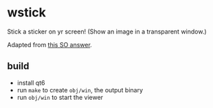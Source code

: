 # wstick

Stick a sticker on yr screen! (Show an image in a transparent window.)

Adapted from [this SO answer](https://stackoverflow.com/a/7613672).

## build

- install qt6
- run `make` to create `obj/win`, the output binary
- run `obj/win` to start the viewer
